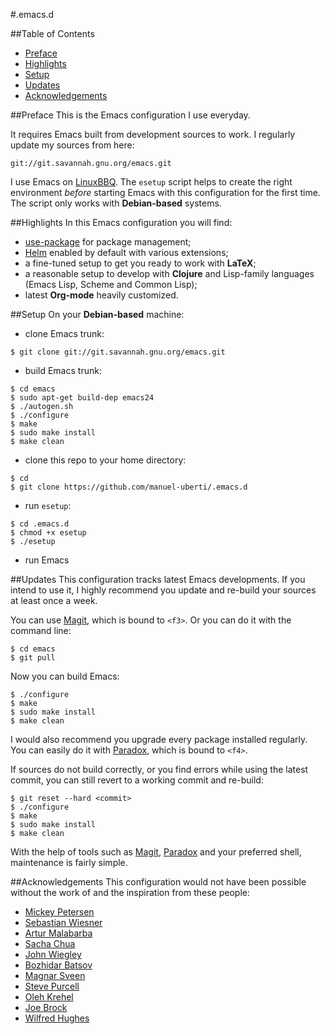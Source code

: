 #.emacs.d

##Table of Contents
- [Preface](https://github.com/manuel-uberti/.emacs.d#preface)
- [Highlights](https://github.com/manuel-uberti/.emacs.d#highlights)
- [Setup](https://github.com/manuel-uberti/.emacs.d#setup)
- [Updates](https://github.com/manuel-uberti/.emacs.d#updates)
- [Acknowledgements](https://github.com/manuel-uberti/.emacs.d#acknowledgements)

##Preface
This is the Emacs configuration I use everyday.

It requires Emacs built from development sources to work. I regularly update my
sources from here:

```console
git://git.savannah.gnu.org/emacs.git
```

I use Emacs on [LinuxBBQ](http://linuxbbq.org/). The ```esetup``` script helps
to create the right environment *before* starting Emacs with this configuration
for the first time. The script only works with **Debian-based** systems.

##Highlights
In this Emacs configuration you will find:

- [use-package](https://github.com/jwiegley/use-package) for package management;
- [Helm](https://github.com/emacs-helm/helm) enabled by default with various extensions;
- a fine-tuned setup to get you ready to work with **LaTeX**;
- a reasonable setup to develop with **Clojure** and Lisp-family languages
(Emacs Lisp, Scheme and Common Lisp);
- latest **Org-mode** heavily customized.

##Setup
On your **Debian-based** machine:

- clone Emacs trunk:
```console
$ git clone git://git.savannah.gnu.org/emacs.git
```
- build Emacs trunk:
```console
$ cd emacs
$ sudo apt-get build-dep emacs24
$ ./autogen.sh
$ ./configure
$ make
$ sudo make install
$ make clean
```
- clone this repo to your home directory:
```console
$ cd
$ git clone https://github.com/manuel-uberti/.emacs.d
```
- run ```esetup```:
```console
$ cd .emacs.d
$ chmod +x esetup
$ ./esetup
```
- run Emacs

##Updates
This configuration tracks latest Emacs developments. If you intend to use it, I
highly recommend you update and re-build your sources at least once a week.

You can use [Magit](https://github.com/magit/magit), which is bound to
```<f3>```. Or you can do it with the command line:
```console
$ cd emacs
$ git pull
```
Now you can build Emacs:
```console
$ ./configure
$ make
$ sudo make install
$ make clean
```
I would also recommend you upgrade every package installed regularly. You can
easily do it with [Paradox](https://github.com/Bruce-Connor/paradox), which is
bound to ```<f4>```.

If sources do not build correctly, or you find errors while using the latest
commit, you can still revert to a working commit and re-build:
```console
$ git reset --hard <commit>
$ ./configure
$ make
$ sudo make install
$ make clean
```
With the help of tools such as [Magit](https://github.com/magit/magit),
[Paradox](https://github.com/Bruce-Connor/paradox) and your preferred shell,
maintenance is fairly simple.

##Acknowledgements
This configuration would not have been possible without the work of and the
inspiration from these people:
- [Mickey Petersen](https://github.com/mickeynp)
- [Sebastian Wiesner](https://github.com/lunaryorn)
- [Artur Malabarba](https://github.com/Bruce-Connor)
- [Sacha Chua](https://github.com/sachac)
- [John Wiegley](https://github.com/jwiegley)
- [Bozhidar Batsov](https://github.com/bbatsov)
- [Magnar Sveen](https://github.com/magnars)
- [Steve Purcell](https://github.com/purcell)
- [Oleh Krehel](https://github.com/abo-abo)
- [Joe Brock](https://github.com/DebianJoe)
- [Wilfred Hughes](https://github.com/Wilfred)
